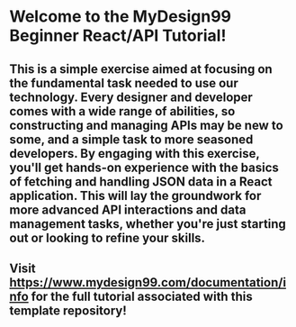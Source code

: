 # Welcome to the MyDesign99 Beginner React/API Tutorial!

## This is a simple exercise aimed at focusing on the fundamental task needed to use our technology. Every designer and developer comes with a wide range of abilities, so constructing and managing APIs may be new to some, and a simple task to more seasoned developers. By engaging with this exercise, you'll get hands-on experience with the basics of fetching and handling JSON data in a React application. This will lay the groundwork for more advanced API interactions and data management tasks, whether you're just starting out or looking to refine your skills.

## Visit https://www.mydesign99.com/documentation/info for the full tutorial associated with this template repository!
